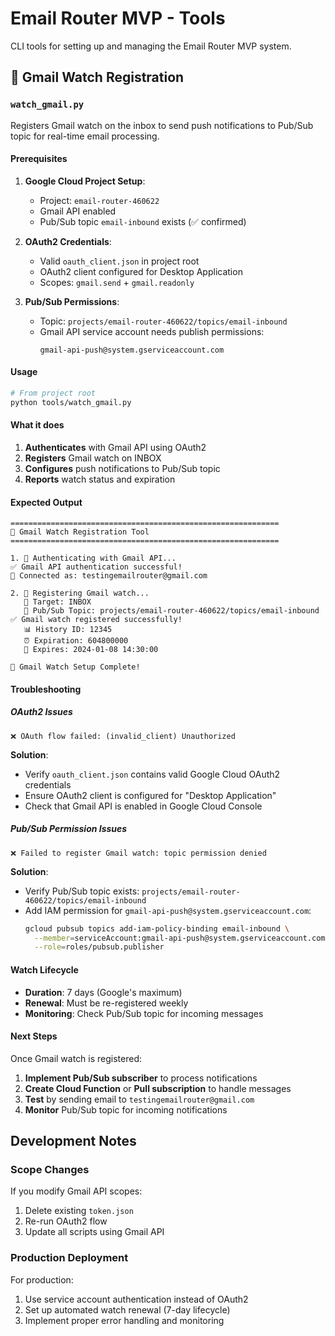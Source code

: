 # Email Router MVP - Tools

CLI tools for setting up and managing the Email Router MVP system.

## 📧 Gmail Watch Registration

### `watch_gmail.py`

Registers Gmail watch on the inbox to send push notifications to Pub/Sub topic for real-time email processing.

#### Prerequisites

1. **Google Cloud Project Setup**:
   - Project: `email-router-460622`
   - Gmail API enabled
   - Pub/Sub topic `email-inbound` exists (✅ confirmed)

2. **OAuth2 Credentials**:
   - Valid `oauth_client.json` in project root
   - OAuth2 client configured for Desktop Application
   - Scopes: `gmail.send` + `gmail.readonly`

3. **Pub/Sub Permissions**:
   - Topic: `projects/email-router-460622/topics/email-inbound`
   - Gmail API service account needs publish permissions:
     ```
     gmail-api-push@system.gserviceaccount.com
     ```

#### Usage

```bash
# From project root
python tools/watch_gmail.py
```

#### What it does

1. **Authenticates** with Gmail API using OAuth2
2. **Registers** Gmail watch on INBOX
3. **Configures** push notifications to Pub/Sub topic
4. **Reports** watch status and expiration

#### Expected Output

```
============================================================
📧 Gmail Watch Registration Tool
============================================================

1. 🔐 Authenticating with Gmail API...
✅ Gmail API authentication successful!
👤 Connected as: testingemailrouter@gmail.com

2. 📡 Registering Gmail watch...
   📮 Target: INBOX
   🔔 Pub/Sub Topic: projects/email-router-460622/topics/email-inbound
✅ Gmail watch registered successfully!
   📊 History ID: 12345
   ⏰ Expiration: 604800000
   📅 Expires: 2024-01-08 14:30:00

🎉 Gmail Watch Setup Complete!
```

#### Troubleshooting

##### OAuth2 Issues
```
❌ OAuth flow failed: (invalid_client) Unauthorized
```
**Solution**: 
- Verify `oauth_client.json` contains valid Google Cloud OAuth2 credentials
- Ensure OAuth2 client is configured for "Desktop Application"
- Check that Gmail API is enabled in Google Cloud Console

##### Pub/Sub Permission Issues
```
❌ Failed to register Gmail watch: topic permission denied
```
**Solution**:
- Verify Pub/Sub topic exists: `projects/email-router-460622/topics/email-inbound`
- Add IAM permission for `gmail-api-push@system.gserviceaccount.com`:
  ```bash
  gcloud pubsub topics add-iam-policy-binding email-inbound \
    --member=serviceAccount:gmail-api-push@system.gserviceaccount.com \
    --role=roles/pubsub.publisher
  ```

#### Watch Lifecycle

- **Duration**: 7 days (Google's maximum)
- **Renewal**: Must be re-registered weekly
- **Monitoring**: Check Pub/Sub topic for incoming messages

#### Next Steps

Once Gmail watch is registered:

1. **Implement Pub/Sub subscriber** to process notifications
2. **Create Cloud Function** or **Pull subscription** to handle messages
3. **Test** by sending email to `testingemailrouter@gmail.com`
4. **Monitor** Pub/Sub topic for incoming notifications

## Development Notes

### Scope Changes

If you modify Gmail API scopes:
1. Delete existing `token.json`
2. Re-run OAuth2 flow
3. Update all scripts using Gmail API

### Production Deployment

For production:
1. Use service account authentication instead of OAuth2
2. Set up automated watch renewal (7-day lifecycle)
3. Implement proper error handling and monitoring 